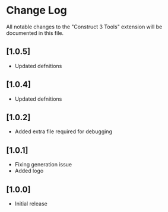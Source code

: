 # Change Log

All notable changes to the "Construct 3 Tools" extension will be documented in this file.


## [1.0.5]
- Updated defnitions
## [1.0.4]
- Updated defnitions
## [1.0.2]
- Added extra file required for debugging
## [1.0.1]
- Fixing generation issue
- Added logo
## [1.0.0]
- Initial release